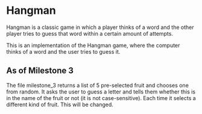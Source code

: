 # Hangman
Hangman is a classic game in which a player thinks of a word and the other player tries to guess that word within a certain amount of attempts.

This is an implementation of the Hangman game, where the computer thinks of a word and the user tries to guess it. 
## As of Milestone 3
The file milestone_3 returns a list of 5 pre-selected fruit and chooses one from random. It asks the user to guess a letter and tells them whether this is in the name of the fruit or not (it is not case-sensitive). Each time it selects a different kind of fruit. This will be changed.